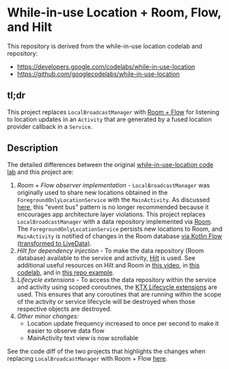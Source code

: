 While-in-use Location + Room, Flow, and Hilt
===============================

This repository is derived from the while-in-use location codelab and repository:
* https://developers.google.com/codelabs/while-in-use-location
* https://github.com/googlecodelabs/while-in-use-location

## tl;dr

This project replaces `LocalBroadcastManager` with [Room + Flow](https://medium.com/androiddevelopers/room-flow-273acffe5b57) for listening to location updates in an `Activity` that are generated by a fused location provider callback in a `Service`.

## Description

The detailed differences between the original [while-in-use-location code lab](https://developers.google.com/codelabs/while-in-use-location) and this project are:
1. *Room + Flow observer implementation* - `LocalBroadcastManager` was originally used to share new locations obtained in the `ForegroundOnlyLocationService` with the `MainActivity`. As discussed [here](https://github.com/googlecodelabs/while-in-use-location/issues/12), this "event bus" pattern is no longer recommended because it encourages app architecture layer violations. This project replaces `LocalBroadcastManager` with a data repository implemented via [Room](https://developer.android.com/training/data-storage/room). The `ForegroundOnlyLocationService` persists new locations to Room, and `MainActivity` is notified of changes in the Room database [via Kotlin Flow (transformed to LiveData)](https://medium.com/androiddevelopers/room-flow-273acffe5b57).
1. *Hilt for dependency injection* - To make the data repository (Room database) available to the service and activity, [Hilt](https://developer.android.com/training/dependency-injection/hilt-android) is used. See additional useful resources on Hilt and Room in [this video](https://youtu.be/B56oV3IHMxg?t=444), in [this codelab](https://developer.android.com/codelabs/android-hilt#4), and in [this repo example](https://github.com/googlecodelabs/android-hilt). 
1. *Lifecycle extensions* - To access the data repository within the service and activity using scoped coroutines, the [KTX Lifecycle extensions](https://developer.android.com/kotlin/ktx#lifecycle) are used. This ensures that any coroutines that are running within the scope of the activity or service lifecycle will be destroyed when those respective objects are destroyed.
1. *Other minor changes:*
    - Location update frequency increased to once per second to make it easier to observe data flow
    - MainActivity text view is now scrollable
    
See the code diff of the two projects that highlights the changes when replacing `LocalBroadcastManager` with Room + Flow [here](https://github.com/googlecodelabs/while-in-use-location/compare/master...barbeau:room).
